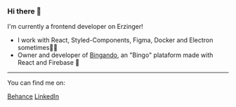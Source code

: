 ### Hi there 👋

I'm currently a frontend developer on Erzinger!

- I work with React, Styled-Components, Figma, Docker and Electron sometimes:man_technologist:	
- Owner and developer of [Bingando](https://www.bingando.com.br/), an "Bingo" plataform made with React and Firebase :game_die:

---

You can find me on:

[Behance](https://www.behance.net/brunolanger2)
[LinkedIn](www.linkedin.com/in/brunojlanger)

<!--
**bruno-langer/bruno-langer** is a ✨ _special_ ✨ repository because its `README.md` (this file) appears on your GitHub profile.

Here are some ideas to get you started:

- 🔭 I’m currently working on ...
- 🌱 I’m currently learning ...
- 👯 I’m looking to collaborate on ...
- 🤔 I’m looking for help with ...
- 💬 Ask me about ...
- 📫 How to reach me: ...
- 😄 Pronouns: ...
- ⚡ Fun fact: ...
-->
